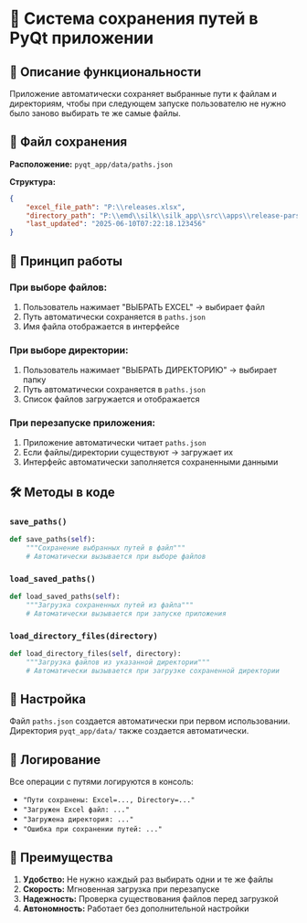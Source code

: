 # 📁 Система сохранения путей в PyQt приложении

## 🎯 Описание функциональности

Приложение автоматически сохраняет выбранные пути к файлам и директориям, чтобы при следующем запуске пользователю не нужно было заново выбирать те же самые файлы.

## 📂 Файл сохранения

**Расположение:** `pyqt_app/data/paths.json`

**Структура:**
```json
{
    "excel_file_path": "P:\\releases.xlsx",
    "directory_path": "P:\\emd\\silk\\silk_app\\src\\apps\\release-parser-5\\files",
    "last_updated": "2025-06-10T07:22:18.123456"
}
```

## 🔄 Принцип работы

### При выборе файлов:
1. Пользователь нажимает "ВЫБРАТЬ EXCEL" → выбирает файл
2. Путь автоматически сохраняется в `paths.json`
3. Имя файла отображается в интерфейсе

### При выборе директории:
1. Пользователь нажимает "ВЫБРАТЬ ДИРЕКТОРИЮ" → выбирает папку
2. Путь автоматически сохраняется в `paths.json`
3. Список файлов загружается и отображается

### При перезапуске приложения:
1. Приложение автоматически читает `paths.json`
2. Если файлы/директории существуют → загружает их
3. Интерфейс автоматически заполняется сохраненными данными

## 🛠️ Методы в коде

### `save_paths()`
```python
def save_paths(self):
    """Сохранение выбранных путей в файл"""
    # Автоматически вызывается при выборе файлов
```

### `load_saved_paths()`
```python
def load_saved_paths(self):
    """Загрузка сохраненных путей из файла"""
    # Автоматически вызывается при запуске приложения
```

### `load_directory_files(directory)`
```python
def load_directory_files(self, directory):
    """Загрузка файлов из указанной директории"""
    # Автоматически вызывается при загрузке сохраненной директории
```

## 🔧 Настройка

Файл `paths.json` создается автоматически при первом использовании. Директория `pyqt_app/data/` также создается автоматически.

## 📝 Логирование

Все операции с путями логируются в консоль:
- `"Пути сохранены: Excel=..., Directory=..."`
- `"Загружен Excel файл: ..."`
- `"Загружена директория: ..."`
- `"Ошибка при сохранении путей: ..."`

## 🎯 Преимущества

1. **Удобство:** Не нужно каждый раз выбирать одни и те же файлы
2. **Скорость:** Мгновенная загрузка при перезапуске
3. **Надежность:** Проверка существования файлов перед загрузкой
4. **Автономность:** Работает без дополнительной настройки

